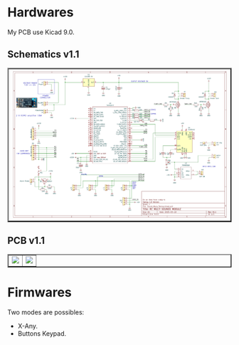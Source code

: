 # Hardwares
My PCB use Kicad 9.0.  

## Schematics v1.1
<table border="2">
<tr>
<td><img src="https://github.com/pierrotm777/SoundModule_Teensy4.0-version/blob/main/Hardware/V1.1/Sound_Myca_Teensy_v1.1.png" border="0"/></td>
</tr>
</table>

## PCB v1.1
<table border="2">
<tr>
<td><img src="https://github.com/pierrotm777/SoundModule_Teensy4.0-version/blob/main/Hardware/V1.1/Sound_Myca_Teensy_Top3d_v1.1.png" border="0"/></td>
<td><img src="https://github.com/pierrotm777/SoundModule_Teensy4.0-version/blob/main/Hardware/V1.1/Sound_Myca_Teensy_Bot3d_v1.1.png" border="0"/></td>
</tr>
</table>

# Firmwares
Two modes are possibles:
- X-Any.
- Buttons Keypad. 


